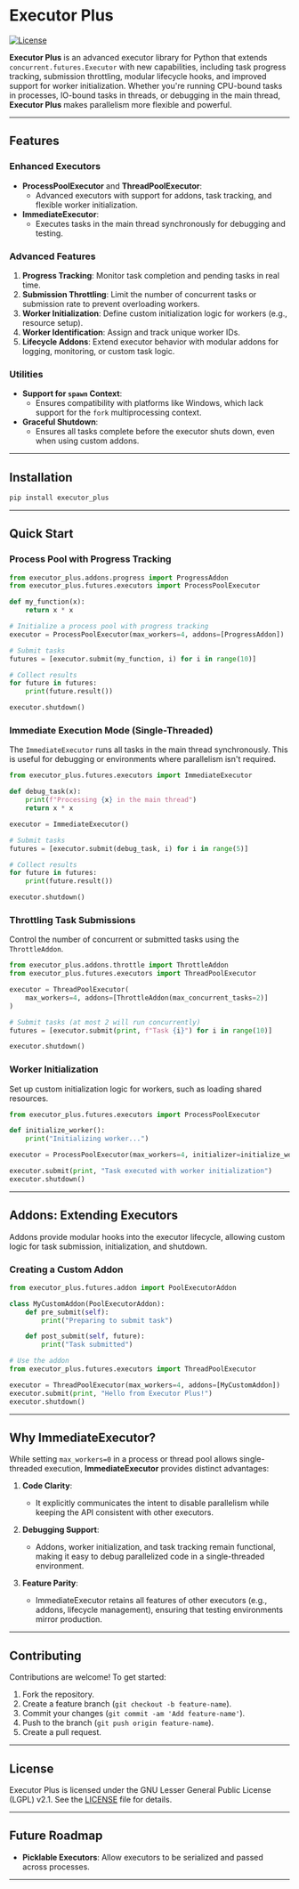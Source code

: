 
# Executor Plus

[![License](https://img.shields.io/badge/License-LGPLv2.1-blue.svg)](LICENSE)

**Executor Plus** is an advanced executor library for Python that extends `concurrent.futures.Executor` with new capabilities, including task progress tracking, submission throttling, modular lifecycle hooks, and improved support for worker initialization. Whether you're running CPU-bound tasks in processes, IO-bound tasks in threads, or debugging in the main thread, **Executor Plus** makes parallelism more flexible and powerful.

---

## Features

### Enhanced Executors
- **ProcessPoolExecutor** and **ThreadPoolExecutor**:
  - Advanced executors with support for addons, task tracking, and flexible worker initialization.
- **ImmediateExecutor**:
  - Executes tasks in the main thread synchronously for debugging and testing.

### Advanced Features
1. **Progress Tracking**: Monitor task completion and pending tasks in real time.
2. **Submission Throttling**: Limit the number of concurrent tasks or submission rate to prevent overloading workers.
3. **Worker Initialization**: Define custom initialization logic for workers (e.g., resource setup).
4. **Worker Identification**: Assign and track unique worker IDs.
5. **Lifecycle Addons**: Extend executor behavior with modular addons for logging, monitoring, or custom task logic.

### Utilities
- **Support for `spawn` Context**:
  - Ensures compatibility with platforms like Windows, which lack support for the `fork` multiprocessing context.
- **Graceful Shutdown**:
  - Ensures all tasks complete before the executor shuts down, even when using custom addons.

---

## Installation

```bash
pip install executor_plus
```

---

## Quick Start

### Process Pool with Progress Tracking

```python
from executor_plus.addons.progress import ProgressAddon
from executor_plus.futures.executors import ProcessPoolExecutor

def my_function(x):
    return x * x

# Initialize a process pool with progress tracking
executor = ProcessPoolExecutor(max_workers=4, addons=[ProgressAddon])

# Submit tasks
futures = [executor.submit(my_function, i) for i in range(10)]

# Collect results
for future in futures:
    print(future.result())

executor.shutdown()
```

### Immediate Execution Mode (Single-Threaded)

The `ImmediateExecutor` runs all tasks in the main thread synchronously. This is useful for debugging or environments where parallelism isn't required.

```python
from executor_plus.futures.executors import ImmediateExecutor

def debug_task(x):
    print(f"Processing {x} in the main thread")
    return x * x

executor = ImmediateExecutor()

# Submit tasks
futures = [executor.submit(debug_task, i) for i in range(5)]

# Collect results
for future in futures:
    print(future.result())

executor.shutdown()
```

### Throttling Task Submissions

Control the number of concurrent or submitted tasks using the `ThrottleAddon`.

```python
from executor_plus.addons.throttle import ThrottleAddon
from executor_plus.futures.executors import ThreadPoolExecutor

executor = ThreadPoolExecutor(
    max_workers=4, addons=[ThrottleAddon(max_concurrent_tasks=2)]
)

# Submit tasks (at most 2 will run concurrently)
futures = [executor.submit(print, f"Task {i}") for i in range(10)]

executor.shutdown()
```

### Worker Initialization

Set up custom initialization logic for workers, such as loading shared resources.

```python
from executor_plus.futures.executors import ProcessPoolExecutor

def initialize_worker():
    print("Initializing worker...")

executor = ProcessPoolExecutor(max_workers=4, initializer=initialize_worker)

executor.submit(print, "Task executed with worker initialization")
executor.shutdown()
```

---

## Addons: Extending Executors

Addons provide modular hooks into the executor lifecycle, allowing custom logic for task submission, initialization, and shutdown.

### Creating a Custom Addon

```python
from executor_plus.futures.addon import PoolExecutorAddon

class MyCustomAddon(PoolExecutorAddon):
    def pre_submit(self):
        print("Preparing to submit task")

    def post_submit(self, future):
        print("Task submitted")

# Use the addon
from executor_plus.futures.executors import ThreadPoolExecutor

executor = ThreadPoolExecutor(max_workers=4, addons=[MyCustomAddon])
executor.submit(print, "Hello from Executor Plus!")
executor.shutdown()
```

---

## Why ImmediateExecutor?

While setting `max_workers=0` in a process or thread pool allows single-threaded execution, **ImmediateExecutor** provides distinct advantages:

1. **Code Clarity**:
   - It explicitly communicates the intent to disable parallelism while keeping the API consistent with other executors.

2. **Debugging Support**:
   - Addons, worker initialization, and task tracking remain functional, making it easy to debug parallelized code in a single-threaded environment.

3. **Feature Parity**:
   - ImmediateExecutor retains all features of other executors (e.g., addons, lifecycle management), ensuring that testing environments mirror production.

---

## Contributing

Contributions are welcome! To get started:

1. Fork the repository.
2. Create a feature branch (`git checkout -b feature-name`).
3. Commit your changes (`git commit -am 'Add feature-name'`).
4. Push to the branch (`git push origin feature-name`).
5. Create a pull request.

---

## License

Executor Plus is licensed under the GNU Lesser General Public License (LGPL) v2.1. See the [LICENSE](LICENSE) file for details.

---

## Future Roadmap

- **Picklable Executors**: Allow executors to be serialized and passed across processes.

---
